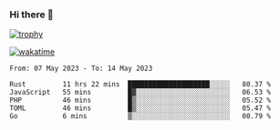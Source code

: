 ### Hi there 👋

[![trophy](https://github-profile-trophy.vercel.app/?username=cxnky&theme=dracula)](https://github.com/ryo-ma/github-profile-trophy)

[![wakatime](https://wakatime.com/badge/user/1c39c599-5497-41b9-a5be-2c4676e7fd23.svg)](https://wakatime.com/@1c39c599-5497-41b9-a5be-2c4676e7fd23)
<!--START_SECTION:waka-->

```text
From: 07 May 2023 - To: 14 May 2023

Rust         11 hrs 22 mins  ████████████████████░░░░░   80.37 %
JavaScript   55 mins         █▓░░░░░░░░░░░░░░░░░░░░░░░   06.53 %
PHP          46 mins         █▒░░░░░░░░░░░░░░░░░░░░░░░   05.52 %
TOML         46 mins         █▒░░░░░░░░░░░░░░░░░░░░░░░   05.47 %
Go           6 mins          ▒░░░░░░░░░░░░░░░░░░░░░░░░   00.79 %
```

<!--END_SECTION:waka-->

